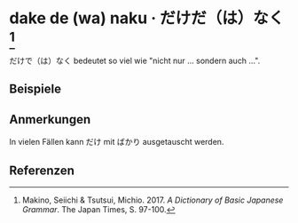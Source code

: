 ---
---

<script setup>
import Example from "../components/Example.vue"
</script>

# dake de (wa) naku · だけだ（は）なく [^1]

だけで（は）なく bedeutet so viel wie "nicht nur ... sondern auch ...".

## Beispiele

<Example jp="あの人はよく勉強するだけではなくよく遊ぶ。" de="Er lernt nicht nur viel, sondern spielt auch viel." />
<Example jp="このうちはきれいなだけだはなくとても安い。" de="Dieses Haus ist nicht nur schön, es ist auch günstig." />
<Example jp="ジョンソンさんは日本語だけではなく中国語も話せます。" de="Herr Johnson spricht nicht nur Japanisch, sondern auch Chinesisch." />

## Anmerkungen

In vielen Fällen kann だけ mit ばかり ausgetauscht werden.

## Referenzen

[^1]: Makino, Seiichi & Tsutsui, Michio. 2017. *A Dictionary of Basic Japanese Grammar*. The Japan Times, S. 97-100.
